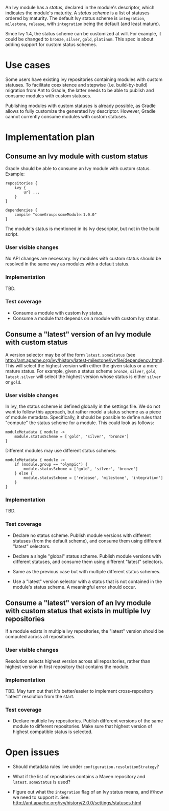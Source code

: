 An Ivy module has a *status*, declared in the module's descriptor, which indicates the module's maturity. A *status scheme* is a
list of statuses ordered by maturity. The default Ivy status scheme is `integration`, `milestone`, `release`, with
`integration` being the default (and least mature).

Since Ivy 1.4, the status scheme can be customized at will. For example, it could be changed to `bronze`, `silver`,
`gold`, `platinum`. This spec is about adding support for custom status schemes.

# Use cases

Some users have existing Ivy repositories containing modules with custom statuses. To facilitate coexistence and stepwise
(i.e. build-by-build) migration from Ant to Gradle, the latter needs to be able to publish and consume modules with custom statuses.

Publishing modules with custom statuses is already possible, as Gradle allows to fully customize the generated Ivy descriptor.
However, Gradle cannot currently consume modules with custom statuses.

# Implementation plan

## Consume an Ivy module with custom status

Gradle should be able to consume an Ivy module with custom status. Example:

    repositories {
        ivy {
            url ...
        }
    }

    dependencies {
        compile "someGroup:someModule:1.0.0"
    }

The module's status is mentioned in its Ivy descriptor, but not in the build script.

### User visible changes

No API changes are necessary. Ivy modules with custom status should be resolved in the same way as modules with a default status.

### Implementation

TBD.

### Test coverage

* Consume a module with custom Ivy status.
* Consume a module that depends on a module with custom Ivy status.

## Consume a "latest" version of an Ivy module with custom status

A version selector may be of the form `latest.someStatus` (see http://ant.apache.org/ivy/history/latest-milestone/ivyfile/dependency.html).
This will select the highest version with either the given status or a more mature status. For example, given a status scheme
`bronze`, `silver`, `gold`, `latest.silver` will select the highest version whose status is either `silver` or `gold`.

### User visible changes

In Ivy, the status scheme is defined globally in the settings file. We do not want to follow this approach, but rather
model a status scheme as a piece of module metadata. Specifically, it should be possible to define rules that "compute"
the status scheme for a module. This could look as follows:

    moduleMetadata { module ->
        module.statusScheme = ['gold', 'silver', 'bronze']
    }

Different modules may use different status schemes:

    moduleMetadata { module ->
        if (module.group == "olympic") {
            module.statusScheme = ['gold', 'silver', 'bronze']
        } else {
            module.statusScheme = ['release', 'milestone', 'integration']
        }
    }

### Implementation

TBD.

### Test coverage

* Declare no status scheme. Publish module versions with different statuses (from the default scheme), and consume them using different "latest" selectors.

* Declare a single "global" status scheme. Publish module versions with different statuses, and consume them using different "latest" selectors.

* Same as the previous case but with multiple different status schemes.

* Use a "latest" version selector with a status that is not contained in the module's status scheme. A meaningful error should occur.

## Consume a "latest" version of an Ivy module with custom status that exists in multiple Ivy repositories

If a module exists in multiple Ivy repositories, the "latest" version should be computed across all repositories.

### User visible changes

Resolution selects highest version across all repositories, rather than highest version in first repository that contains the module.

### Implementation

TBD. May turn out that it's better/easier to implement cross-repository "latest" resolution from the start.

### Test coverage

* Declare multiple Ivy repositories. Publish different versions of the same module to different repositories. Make sure that highest version of highest compatible status is selected.

# Open issues

* Should metadata rules live under `configuration.resolutionStrategy`?

* What if the list of repositories contains a Maven repository and `latest.someStatus` is used?

* Figure out what the `integration` flag of an Ivy status means, and if/how we need to support it. See: http://ant.apache.org/ivy/history/2.0.0/settings/statuses.html


